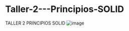 # Taller-2---Principios-SOLID
TALLER 2 PRINCIPIOS SOLID
![image](https://user-images.githubusercontent.com/66834393/164813696-3d85ce8c-f644-4300-a433-6ec57e681f69.png)
  
